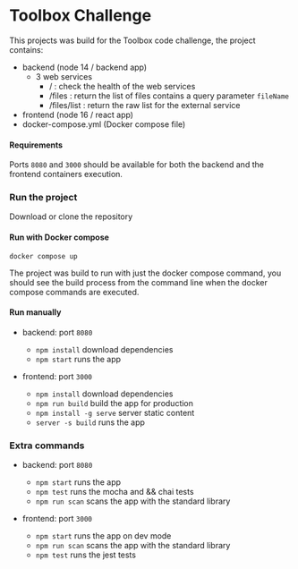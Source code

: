 # Toolbox Challenge

This projects was build for the Toolbox code challenge, the project contains:

- backend (node 14 / backend app)
    - 3 web services
        - / : check the health of the web services
        - /files : return the list of files contains a query parameter `fileName`
        - /files/list : return the raw list for the external service
- frontend (node 16 / react app)
- docker-compose.yml (Docker compose file)

#### Requirements
Ports `8080` and `3000` should be available for both the backend and the frontend containers execution.

### Run the project

Download or clone the repository

#### Run with Docker compose

`docker compose up`

The project was build to run with just the docker compose command, you should see the build process from the command line when the docker compose commands are executed.

#### Run manually

- backend: port `8080`
    - `npm install` download dependencies
    - `npm start` runs the app
    
- frontend: port `3000`
    - `npm install` download dependencies
    - `npm run build` build the app for production
    - `npm install -g serve` server static content
    - `server -s build` runs the app

### Extra commands
- backend: port `8080`
    - `npm start` runs the app
    - `npm test` runs the mocha and && chai tests
    - `npm run scan` scans the app with the standard library
    
- frontend: port `3000`
    - `npm start` runs the app on dev mode
    - `npm run scan` scans the app with the standard library
    - `npm test` runs the jest tests 

